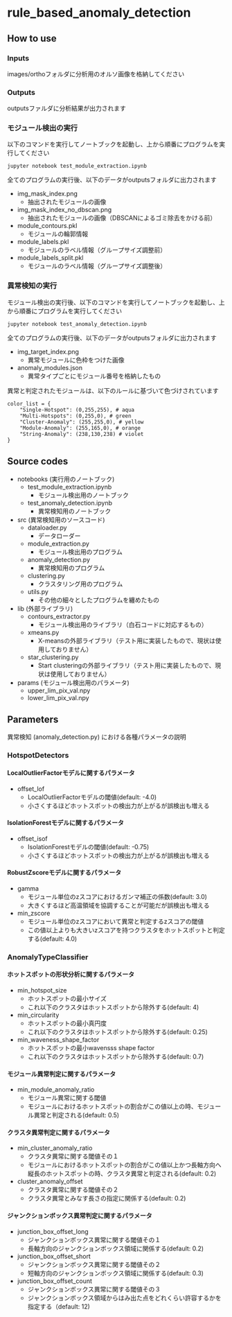 # rule_based_anomaly_detection

## How to use

### Inputs
images/orthoフォルダに分析用のオルソ画像を格納してください</br>

### Outputs
outputsファルダに分析結果が出力されます</br>

### モジュール検出の実行
以下のコマンドを実行してノートブックを起動し、上から順番にプログラムを実行してください</br>
```
jupyter notebook test_module_extraction.ipynb
```
全てのプログラムの実行後、以下のデータがoutputsフォルダに出力されます</br>
- img_mask_index.png
  - 抽出されたモジュールの画像
- img_mask_index_no_dbscan.png
  - 抽出されたモジュールの画像（DBSCANによるゴミ除去をかける前）
- module_contours.pkl
  - モジュールの輪郭情報
- module_labels.pkl
  - モジュールのラベル情報（グループサイズ調整前）
- module_labels_split.pkl
  - モジュールのラベル情報（グループサイズ調整後）

### 異常検知の実行
モジュール検出の実行後、以下のコマンドを実行してノートブックを起動し、上から順番にプログラムを実行してください</br>
```
jupyter notebook test_anomaly_detection.ipynb
```
全てのプログラムの実行後、以下のデータがoutputsフォルダに出力されます</br>
- img_target_index.png
  - 異常モジュールに色枠をつけた画像
- anomaly_modules.json
  - 異常タイプごとにモジュール番号を格納したもの

異常と判定されたモジュールは、以下のルールに基づいて色づけされています</br>
```
color_list = {
    "Single-Hotspot": (0,255,255), # aqua
    "Multi-Hotspots": (0,255,0), # green
    "Cluster-Anomaly": (255,255,0), # yellow
    "Module-Anomaly": (255,165,0), # orange
    "String-Anomaly": (238,130,238) # violet
}
```

## Source codes
- notebooks (実行用のノートブック)
  - test_module_extraction.ipynb
    - モジュール検出用のノートブック
  - test_anomaly_detection.ipynb
    - 異常検知用のノートブック
- src (異常検知用のソースコード)
  - dataloader.py
    - データローダー
  - module_extraction.py
    - モジュール検出用のプログラム
  - anomaly_detection.py
    - 異常検知用のプログラム
  - clustering.py
    - クラスタリング用のプログラム
  - utils.py
    - その他の細々としたプログラムを纏めたもの
- lib (外部ライブラリ)
  - contours_extractor.py
    - モジュール検出用のライブラリ（白石コードに対応するもの）
  - xmeans.py
    - X-meansの外部ライブラリ（テスト用に実装したもので、現状は使用しておりません）
  - star_clustering.py
    - Start clusteringの外部ライブラリ（テスト用に実装したもので、現状は使用しておりません）
- params (モジュール検出用のパラメータ)
  - upper_lim_pix_val.npy
  - lower_lim_pix_val.npy

## Parameters
異常検知 (anomaly_detection.py) における各種パラメータの説明</br>

### HotspotDetectors

#### LocalOutlierFactorモデルに関するパラメータ
- offset_lof
  - LocalOutlierFactorモデルの閾値(default: -4.0)
  - 小さくするほどホットスポットの検出力が上がるが誤検出も増える

#### IsolationForestモデルに関するパラメータ
- offset_isof
  - IsolationForestモデルの閾値(default: -0.75)
  - 小さくするほどホットスポットの検出力が上がるが誤検出も増える

#### RobustZscoreモデルに関するパラメータ
- gamma
  - モジュール単位のzスコアにおけるガンマ補正の係数(default: 3.0)
  - 大きくするほど高温領域を協調することが可能だが誤検出も増える
- min_zscore
  - モジュール単位のzスコアにおいて異常と判定するzスコアの閾値　
  - この値以上よりも大きいzスコアを持つクラスタをホットスポットと判定する(default: 4.0)

### AnomalyTypeClassifier

#### ホットスポットの形状分析に関するパラメータ
- min_hotspot_size
  - ホットスポットの最小サイズ
  - これ以下のクラスタはホットスポットから除外する(default: 4)
- min_circularity
  - ホットスポットの最小真円度
  - これ以下のクラスタはホットスポットから除外する(default: 0.25)
- min_waveness_shape_factor
  - ホットスポットの最小wavensss shape factor
  - これ以下のクラスタはホットスポットから除外する(default: 0.7)

#### モジュール異常判定に関するパラメータ
- min_module_anomaly_ratio
  - モジュール異常に関する閾値
  - モジュールにおけるホットスポットの割合がこの値以上の時、モジュール異常と判定される(default: 0.5)

#### クラスタ異常判定に関するパラメータ
- min_cluster_anomaly_ratio
  - クラスタ異常に関する閾値その１
  - モジュールにおけるホットスポットの割合がこの値以上かつ長軸方向へ縦長のホットスポットの時、クラスタ異常と判定される(default: 0.2)
- cluster_anomaly_offset
  - クラスタ異常に関する閾値その２
  - クラスタ異常とみなす長さの指定に関係する(default: 0.2)

#### ジャンクションボックス異常判定に関するパラメータ
- junction_box_offset_long
  - ジャンクションボックス異常に関する閾値その１
  - 長軸方向のジャンクションボックス領域に関係する(default: 0.2)
- junction_box_offset_short
  - ジャンクションボックス異常に関する閾値その２
  - 短軸方向のジャンクションボックス領域に関係する(default: 0.3)
- junction_box_offset_count
  - ジャンクションボックス異常に関する閾値その３
  - ジャンクションボックス領域からはみ出た点をどれくらい許容するかを指定する（default: 12)
